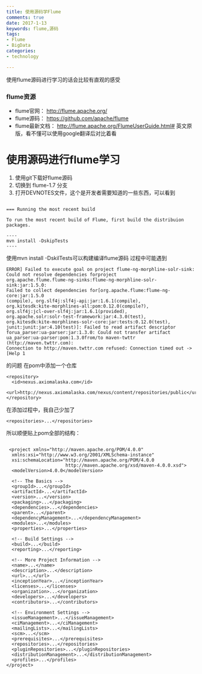 ```yaml
---
title: 使用源码学Flume
comments: true
date: 2017-1-13
keywords: flume,源码
tags: 
- Flume
- BigData
categories: 
- technology

---
```

 使用flume源码进行学习的话会比较有直观的感受

### flume资源
-	flume官网：		http://flume.apache.org/
-	flume源码：		https://github.com/apache/flume
-	flume最新文档：	http://flume.apache.org/FlumeUserGuide.html#		英文原版，看不懂可以使用google翻译后对比着看


# 使用源码进行flume学习

1. 使用git下载好flume源码
2. 切换到  flume-1.7 分支
3. 打开DEVNOTES文件，这个是开发者需要知道的一些东西，可以看到
 
 ```

=== Running the most recent build

To run the most recent build of Flume, first build the distribuion
packages.

----
mvn install -DskipTests
----

 ```

 使用mvn install -DskilTests可以构建编译flume源码
 过程中可能遇到
 ```
ERROR] Failed to execute goal on project flume-ng-morphline-solr-sink:
Could not resolve dependencies forproject
org.apache.flume.flume-ng-sinks:flume-ng-morphline-solr-sink:jar:1.5.0:
Failed to collect dependencies for[org.apache.flume:flume-ng-core:jar:1.5.0
(compile), org.slf4j:slf4j-api:jar:1.6.1(compile),
org.kitesdk:kite-morphlines-all:pom:0.12.0(compile?),
org.slf4j:jcl-over-slf4j:jar:1.6.1(provided),
org.apache.solr:solr-test-framework:jar:4.3.0(test),
org.kitesdk:kite-morphlines-solr-core:jar:tests:0.12.0(test),
junit:junit:jar:4.10(test)]: Failed to read artifact descriptor
forua_parser:ua-parser:jar:1.3.0: Could not transfer artifact
ua_parser:ua-parser:pom:1.3.0from/to maven-twttr (http://maven.twttr.com):
Connection to http://maven.twttr.com refused: Connection timed out -> [Help 1
```
的问题
在pom中添加一个仓库
```
<repository>
  <id>nexus.axiomalaska.com</id>
  <url>http://nexus.axiomalaska.com/nexus/content/repositories/public</url>
</repository>
```
在添加过程中，我自己少加了
```
<repositories>...</repositories>
```
所以顺便贴上pom全部的结构：
```

 <project xmlns="http://maven.apache.org/POM/4.0.0"
  xmlns:xsi="http://www.w3.org/2001/XMLSchema-instance"
  xsi:schemaLocation="http://maven.apache.org/POM/4.0.0
                      http://maven.apache.org/xsd/maven-4.0.0.xsd">
  <modelVersion>4.0.0</modelVersion>
 
  <!-- The Basics -->
  <groupId>...</groupId>
  <artifactId>...</artifactId>
  <version>...</version>
  <packaging>...</packaging>
  <dependencies>...</dependencies>
  <parent>...</parent>
  <dependencyManagement>...</dependencyManagement>
  <modules>...</modules>
  <properties>...</properties>
 
  <!-- Build Settings -->
  <build>...</build>
  <reporting>...</reporting>
 
  <!-- More Project Information -->
  <name>...</name>
  <description>...</description>
  <url>...</url>
  <inceptionYear>...</inceptionYear>
  <licenses>...</licenses>
  <organization>...</organization>
  <developers>...</developers>
  <contributors>...</contributors>
 
  <!-- Environment Settings -->
  <issueManagement>...</issueManagement>
  <ciManagement>...</ciManagement>
  <mailingLists>...</mailingLists>
  <scm>...</scm>
  <prerequisites>...</prerequisites>
  <repositories>...</repositories>
  <pluginRepositories>...</pluginRepositories>
  <distributionManagement>...</distributionManagement>
  <profiles>...</profiles>
</project>
```




